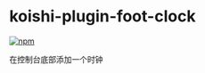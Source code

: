 # koishi-plugin-foot-clock

[![npm](https://img.shields.io/npm/v/koishi-plugin-foot-clock?style=flat-square)](https://www.npmjs.com/package/koishi-plugin-foot-clock)

在控制台底部添加一个时钟

